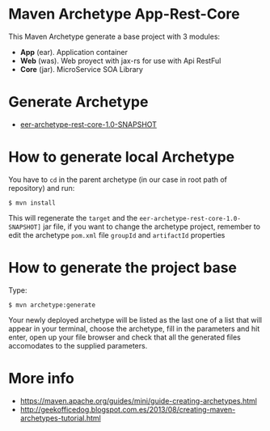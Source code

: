 # Maven Archetype App-Rest-Core

This Maven Archetype generate a base project with 3 modules:

- **App** (ear). Application container
- **Web** (was). Web proyect with jax-rs for use with Api RestFul
- **Core** (jar). MicroService SOA Library

# Generate Archetype 

- [eer-archetype-rest-core-1.0-SNAPSHOT](https://github.com/eduardoestrella/maven-archetype-rest-core/blob/master/target/eer-archetype-rest-core-1.0-SNAPSHOT.jar)

# How to generate local Archetype

You have to `cd` in the parent archetype (in our case in root path of repository) and run:

``` $ mvn install ```

This will regenerate the `target` and the `eer-archetype-rest-core-1.0-SNAPSHOT]` jar file, if you want to change the archetype project, remember to edit the archetype `pom.xml` file `groupId` and `artifactId` properties

# How to generate the project base

Type:

``` $ mvn archetype:generate ```

Your newly deployed archetype will be listed as the last one of a list that will appear in your terminal, choose the archetype, fill in the parameters and hit enter, open up your file browser and check that all the generated files accomodates to the supplied parameters.

# More info
- https://maven.apache.org/guides/mini/guide-creating-archetypes.html
- http://geekofficedog.blogspot.com.es/2013/08/creating-maven-archetypes-tutorial.html

